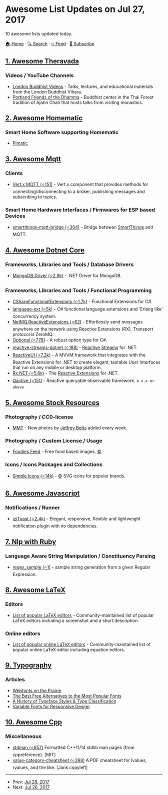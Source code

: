 # Awesome List Updates on Jul 27, 2017

10 awesome lists updated today.

[🏠 Home](/README.md) · [🔍 Search](https://test.trackawesomelist.com/search/) · [🔥 Feed](https://test.trackawesomelist.com/feed.xml) · [📮 Subscribe](https://trackawesomelist.us17.list-manage.com/subscribe?u=d2f0117aa829c83a63ec63c2f&id=36a103854c)



## [1. Awesome Theravada](/content/johnjago/awesome-theravada/README.md)

### Videos / YouTube Channels

*   [London Buddhist Videos](https://www.youtube.com/channel/UCDtDoWqqaE_GMOBf33PtsOA/videos) - Talks, lectures, and educational materials from the London Buddhist Vihara.
*   [Portland Friends of the Dhamma](https://www.youtube.com/channel/UCHLz6Y2gbO2njffgLsV6FrA) - Buddhist center in the Thai Forest tradition of Ajahn Chah that hosts talks from visiting monastics.

## [2. Awesome Homematic](/content/homematic-community/awesome-homematic/README.md)

### Smart Home Software supporting Homematic

*   [Pimatic](https://pimatic.org/)

## [3. Awesome Mqtt](/content/hobbyquaker/awesome-mqtt/README.md)

### Clients

*   [Vert.x MQTT (⭐151)](https://github.com/vert-x3/vertx-mqtt) - Vert.x component that provides methods for connecting/disconnecting to a broker, publishing messages and subscribing to topics.

### Smart Home Hardware Interfaces / Firmwares for ESP based Devices

*   [smartthings-mqtt-bridge (⭐364)](https://github.com/stjohnjohnson/smartthings-mqtt-bridge) - Bridge between [SmartThings](https://www.smartthings.com/) and MQTT.

## [4. Awesome Dotnet Core](/content/thangchung/awesome-dotnet-core/README.md)

### Frameworks, Libraries and Tools / Database Drivers

*   [MongoDB.Driver (⭐2.9k)](https://github.com/mongodb/mongo-csharp-driver) - .NET Driver for MongoDB.

### Frameworks, Libraries and Tools / Functional Programming

*   [CSharpFunctionalExtensions (⭐1.7k)](https://github.com/vkhorikov/CSharpFunctionalExtensions) - Functional Extensions for C#.
*   [language-ext (⭐5k)](https://github.com/louthy/language-ext) - C# functional language extensions and 'Erlang like' concurrency system.
*   [NetMQ.ReactiveExtensions (⭐62)](https://github.com/NetMQ/NetMQ.ReactiveExtensions) - Effortlessly send messages anywhere on the network using Reactive Extensions (RX). Transport protocol is ZeroMQ.
*   [Optional (⭐778)](https://github.com/nlkl/Optional) - A robust option type for C#.
*   [reactive-streams-dotnet (⭐188)](https://github.com/reactive-streams/reactive-streams-dotnet) - [Reactive Streams](http://www.reactive-streams.org/) for .NET.
*   [ReactiveUI (⭐7.2k)](https://github.com/reactiveui/ReactiveUI) - A MVVM framework that integrates with the Reactive Extensions for .NET to create elegant, testable User Interfaces that run on any mobile or desktop platform.
*   [Rx.NET (⭐5.6k)](https://github.com/Reactive-Extensions/Rx.NET) - The [Reactive Extensions](http://reactivex.io) for .NET.
*   [Qactive (⭐151)](https://github.com/RxDave/Qactive) - Reactive queryable observable framework. `4.x.x or above`

## [5. Awesome Stock Resources](/content/neutraltone/awesome-stock-resources/README.md)

### Photography / CC0-license

*   [MMT](https://mmtstock.com/) - New photos by [Jeffrey Betts](http://jeffreybetts.me/) added every week.

### Photography / Custom License / Usage

*   [Foodies Feed](https://www.foodiesfeed.com/) - Free food based images. [:copyright:](https://www.foodiesfeed.com/faq/).

### Icons / Icons Packages and Collections

*   [Simple Icons (⭐14k)](https://github.com/simple-icons/simple-icons) - [:copyright:](http://artlibre.org/licence/lal/en/) SVG icons for popular brands.

## [6. Awesome Javascript](/content/sorrycc/awesome-javascript/README.md)

### Notifications / Runner

*   [iziToast (⭐2.4k)](https://github.com/dolce/iziToast) - Elegant, responsive, flexible and lightweight notification plugin with no dependencies.

## [7. Nlp with Ruby](/content/arbox/nlp-with-ruby/README.md)

### Language Aware String Manipulation / Constituency Parsing

*   [regex\_sample (⭐1)](https://github.com/mochizukikotaro/regex_sample) -
    sample string generation from a given Regular Expression.

## [8. Awesome LaTeX](/content/egeerardyn/awesome-LaTeX/README.md)

### Editors

*   [List of popular LaTeX editors](https://tex.stackexchange.com/questions/339/latex-editors-ides) - Community-maintained list of popular LaTeX editors including a screenshot and a short description.

### Online editors

*   [List of popular online LaTeX editors](https://tex.stackexchange.com/questions/3/compiling-documents-online/1654#1654) - Community-maintained list of popular online LaTeX editor including equation editors.

## [9. Typography](/content/deanhume/typography/README.md)

### Articles

*   [Webfonts on the Prairie](https://alistapart.com/article/webfonts-on-the-prairie)
*   [The Best Free Alternatives to the Most Popular Fonts](https://blog.spoongraphics.co.uk/articles/the-best-free-alternatives-to-the-most-popular-fonts)
*   [A History of Typeface Styles & Type Classification](https://blog.spoongraphics.co.uk/articles/a-history-of-typeface-styles-type-classification)
*   [Variable Fonts for Responsive Design](https://alistapart.com/blog/post/variable-fonts-for-responsive-design)

## [10. Awesome Cpp](/content/fffaraz/awesome-cpp/README.md)

### Miscellaneous

*   [stdman (⭐857)](https://github.com/jeaye/stdman) Formatted C++11/14 stdlib man pages (from cppreference). \[MIT]
*   [value-category-cheatsheet (⭐398)](https://github.com/jeaye/value-category-cheatsheet) A PDF cheatsheet for lvalues, rvalues, and the like. \[Jank copyleft]

---

- Prev: [Jul 28, 2017](/content/2017/07/28/README.md)
- Next: [Jul 26, 2017](/content/2017/07/26/README.md)